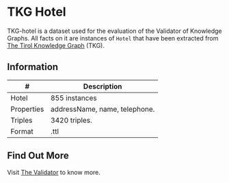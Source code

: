 # TKG Hotel
TKG-hotel is a dataset used for the evaluation of the Validator of Knowledge Graphs. All facts on it are instances of `Hotel` that have been extracted from [The Tirol Knowledge Graph](http://graphdb.sti2.at/repositories/TirolGraph-Alpha) (TKG).

## Information

\# | Description
----------|---------
Hotel | 855 instances
Properties | addressName, name, telephone.
Triples | 3420 triples.
Format | .ttl

## Find Out More
Visit [The Validator](https://github.com/AmarTauqeer/graph-validation) to know more.
